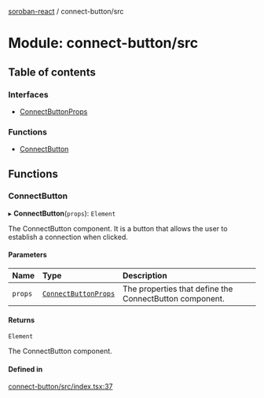 [soroban-react](../README.md) / connect-button/src

# Module: connect-button/src

## Table of contents

### Interfaces

- [ConnectButtonProps](../interfaces/connect_button_src.ConnectButtonProps.md)

### Functions

- [ConnectButton](connect_button_src.md#connectbutton)

## Functions

### ConnectButton

▸ **ConnectButton**(`props`): `Element`

The ConnectButton component. It is a button that allows the user to establish a connection when clicked.

#### Parameters

| Name | Type | Description |
| :------ | :------ | :------ |
| `props` | [`ConnectButtonProps`](../interfaces/connect_button_src.ConnectButtonProps.md) | The properties that define the ConnectButton component. |

#### Returns

`Element`

The ConnectButton component.

#### Defined in

[connect-button/src/index.tsx:37](https://github.com/esteblock/soroban-react/blob/612058a/packages/connect-button/src/index.tsx#L37)
